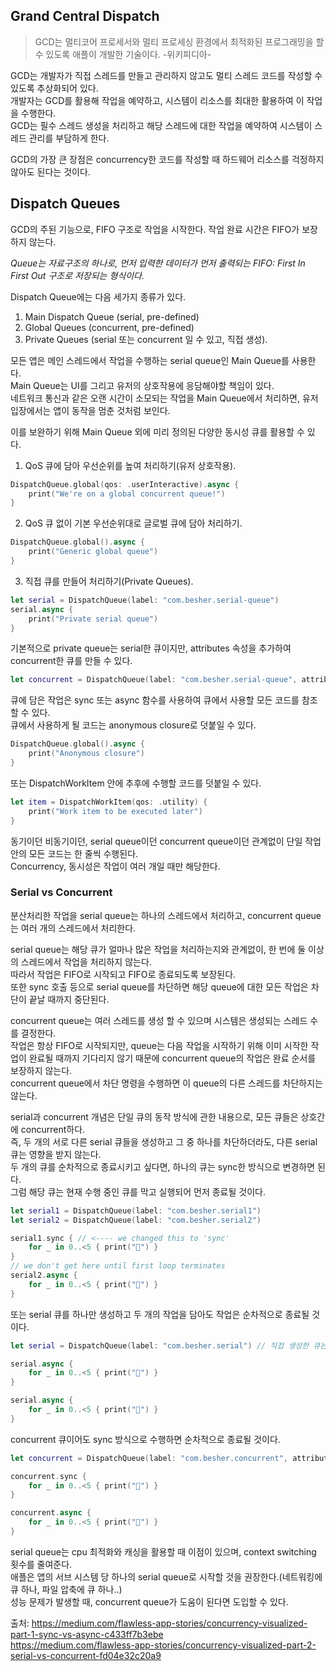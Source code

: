## Grand Central Dispatch  
> GCD는 멀티코어 프로세서와 멀티 프로세싱 환경에서 최적화된 프로그래밍을 할 수 있도록 애플이 개발한 기술이다. -위키피디아-  
  
GCD는 개발자가 직접 스레드를 만들고 관리하지 않고도 멀티 스레드 코드를 작성할 수 있도록 추상화되어 있다.  
개발자는 GCD를 활용해 작업을 예약하고, 시스템이 리소스를 최대한 활용하여 이 작업을 수행한다.  
GCD는 필수 스레드 생성을 처리하고 해당 스레드에 대한 작업을 예약하여 시스템이 스레드 관리를 부담하게 한다.  
  
GCD의 가장 큰 장점은 concurrency한 코드를 작성할 때 하드웨어 리소스를 걱정하지 않아도 된다는 것이다.  
  
  
## Dispatch Queues  
GCD의 주된 기능으로, FIFO 구조로 작업을 시작한다. 작업 완료 시간은 FIFO가 보장하지 않는다.  

*Queue는 자료구조의 하나로, 먼저 입력한 데이터가 먼저 출력되는 FIFO: First In First Out 구조로 저장되는 형식이다.*  
  
Dispatch Queue에는 다음 세가지 종류가 있다.  
1. Main Dispatch Queue (serial, pre-defined)  
2. Global Queues (concurrent, pre-defined)  
3. Private Queues (serial 또는 concurrent 일 수 있고, 직접 생성). 
  
모든 앱은 메인 스레드에서 작업을 수행하는 serial queue인 Main Queue를 사용한다.  
Main Queue는 UI를 그리고 유저의 상호작용에 응담해야할 책임이 있다.  
네트워크 통신과 같은 오랜 시간이 소모되는 작업을 Main Queue에서 처리하면, 유저 입장에서는 앱이 동작을 멈춘 것처럼 보인다.  
  
이를 보완하기 위해 Main Queue 외에 미리 정의된 다양한 동시성 큐를 활용할 수 있다.  
1. QoS 큐에 담아 우선순위를 높여 처리하기(유저 상호작용).  
```swift
DispatchQueue.global(qos: .userInteractive).async {
    print("We're on a global concurrent queue!") 
}
```  
  
2. QoS 큐 없이 기본 우선순위대로 글로벌 큐에 담아 처리하기.  
```swift
DispatchQueue.global().async {
    print("Generic global queue")
}
```  
  
3. 직접 큐를 만들어 처리하기(Private Queues).  
```swift
let serial = DispatchQueue(label: "com.besher.serial-queue")
serial.async {
    print("Private serial queue")
}
```  
  
기본적으로 private queue는 serial한 큐이지만, attributes 속성을 추가하여 concurrent한 큐를 만들 수 있다.  
```swift
let concurrent = DispatchQueue(label: "com.besher.serial-queue", attributes: .concurrent)
```  
  
큐에 담은 작업은 sync 또는 async 함수를 사용하여 큐에서 사용할 모든 코드를 참조 할 수 있다.  
큐에서 사용하게 될 코드는 anonymous closure로 덧붙일 수 있다.  
```swift
DispatchQueue.global().async {
    print("Anonymous closure")
}
```  
  
또는 DispatchWorkItem 안에 추후에 수행할 코드를 덧붙일 수 있다.  
```swift
let item = DispatchWorkItem(qos: .utility) {
    print("Work item to be executed later")
}
```  
  
동기이던 비동기이던, serial queue이던 concurrent queue이던 관계없이 단일 작업 안의 모든 코드는 한 줄씩 수행된다.  
Concurrency, 동시성은 작업이 여러 개일 때만 해당한다.  
  
### Serial vs Concurrent  
분산처리한 작업을 serial queue는 하나의 스레드에서 처리하고, concurrent queue는 여러 개의 스레드에서 처리한다.  

serial queue는 해당 큐가 얼마나 많은 작업을 처리하는지와 관계없이, 한 번에 둘 이상의 스레드에서 작업을 처리하지 않는다.  
따라서 작업은 FIFO로 시작되고 FIFO로 종료되도록 보장된다.  
또한 sync 호출 등으로 serial queue를 차단하면 해당 queue에 대한 모든 작업은 차단이 끝날 때까지 중단된다.  
  
concurrent queue는 여러 스레드를 생성 할 수 있으며 시스템은 생성되는 스레드 수를 결정한다.  
작업은 항상 FIFO로 시작되지만, queue는 다음 작업을 시작하기 위해 이미 시작한 작업이 완료될 때까지 기다리지 않기 때문에 concurrent queue의 작업은 완료 순서를 보장하지 않는다.  
concurrent queue에서 차단 명령을 수행하면 이 queue의 다른 스레드를 차단하지는 않는다.  
  
serial과 concurrent 개념은 단일 큐의 동작 방식에 관한 내용으로, 모든 큐들은 상호간에 concurrent하다.  
즉, 두 개의 서로 다른 serial 큐들을 생성하고 그 중 하나를 차단하더라도, 다른 serial 큐는 영향을 받지 않는다.  
두 개의 큐를 순차적으로 종료시키고 싶다면, 하나의 큐는 sync한 방식으로 변경하면 된다.  
그럼 해당 큐는 현재 수행 중인 큐를 막고 실행되어 먼저 종료될 것이다.  
```swift
let serial1 = DispatchQueue(label: "com.besher.serial1")
let serial2 = DispatchQueue(label: "com.besher.serial2")

serial1.sync { // <---- we changed this to 'sync'
    for _ in 0..<5 { print("🔵") }
}
// we don't get here until first loop terminates
serial2.async {
    for _ in 0..<5 { print("🔴") }
}
```  
  
또는 serial 큐를 하나만 생성하고 두 개의 작업을 담아도 작업은 순차적으로 종료될 것이다.  
```swift
let serial = DispatchQueue(label: "com.besher.serial") // 직접 생성한 큐는 기본 serial.

serial.async {
    for _ in 0..<5 { print("🔵") }
}

serial.async {
    for _ in 0..<5 { print("🔴") }
}
```  
  
concurrent 큐이어도 sync 방식으로 수행하면 순차적으로 종료될 것이다.  
```swift
let concurrent = DispatchQueue(label: "com.besher.concurrent", attributes: .concurrent)

concurrent.sync {
    for _ in 0..<5 { print("🔵") }
}

concurrent.async {
    for _ in 0..<5 { print("🔴") }
}
```  
  
  
serial queue는 cpu 최적화와 캐싱을 활용할 때 이점이 있으며, context switching 횟수를 줄여준다.  
애플은 앱의 서브 시스템 당 하나의 serial queue로 시작할 것을 권장한다.(네트워킹에 큐 하나, 파일 압축에 큐 하나..)  
성능 문제가 발생할 때, concurrent queue가 도움이 된다면 도입할 수 있다.  
  
  
  
출처:
https://medium.com/flawless-app-stories/concurrency-visualized-part-1-sync-vs-async-c433ff7b3ebe  
https://medium.com/flawless-app-stories/concurrency-visualized-part-2-serial-vs-concurrent-fd04e32c20a9